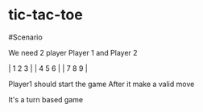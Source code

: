 # tic-tac-toe

#Scenario

We need 2 player
Player 1 and Player 2


| 1 2 3 |
| 4 5 6 |
| 7 8 9 |

Player1 should start the game
After it make a valid move 


It's a turn based game


